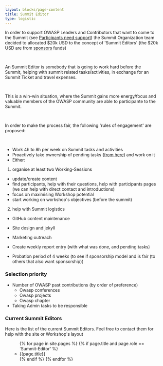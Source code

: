```yaml
---
layout: blocks/page-content
title: Summit Editor
type: logistic
---
```


In order to support OWASP Leaders and Contributors that want to come to the Summit (see [Participants need support](Participants-need-support.html)) 
the Summit Organization team decided to allocated $20k USD to the concept of 'Summit Editors' (the $20k USD are from [sponsors](../website/sponsors.html) funds)
 
&nbsp;

An Summit Editor is somebody that is going to work hard before the Summit, helping with summit related tasks/activities, in exchange for an 
Summit Ticket and travel expenses.
 
&nbsp;

This is a win-win situation, where the Summit gains more energy/focus and valuable members of the OWASP community are able to participante to the Summit.
 
&nbsp;

In order to make the process fair, the following 'rules of engagement' are proposed:
 
&nbsp;

- Work 4h to 8h per week on Summit tasks and activities
- Proactively take ownership of pending tasks ([from here](https://github.com/OWASP/owasp-summit-2017/projects)) and work on it
- Either:

1. organise at least two Working-Sessions
 - update/create content
 - find participants, help with their questions, help with participants pages (we can help with direct contact and introductions)
 - focus on maximising Workshop potential
 - start working on workshop's objectives (before the summit)
2. help with Summit logistics
 - GitHub content maintenance
 - Site design and jekyll
 - Marketing outreach
 
- Create weekly report entry (with what was done, and pending tasks)
- Probation period of 4 weeks (to see if sponsorship model and is fair (to others that also want sponsorship))




### Selection priority

  - Number of OWASP past contributions (by order of preference)
    - Owasp conferences
    - Owasp projects
    - Owasp chapter
  - Taking Admin tasks to be responsible


### Current Summit Editors

Here is the list of the current Summit Editors. Feel free to contact them for help with the site or Workshop's layout

<ul>
    <ul>
        {% for page in site.pages %}
            {% if page.title and page.role == 'Summit-Editor' %}
                <li><a href="{{page.url}}">{{page.title}}</a></li>
            {% endif %}
        {% endfor %}
    </ul>
</ul>
